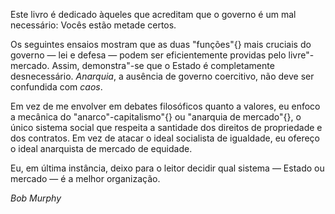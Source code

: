 
Este livro é dedicado àqueles que acreditam que o governo é um mal necessário: Vocês estão metade certos.

Os seguintes ensaios mostram que as duas "funções"{} mais cruciais do governo — lei e defesa — podem ser eficientemente providas pelo livre"-mercado. Assim, demonstra"-se que o Estado é completamente desnecessário. *Anarquia*, a ausência de governo coercitivo, não deve ser confundida com *caos*.

Em vez de me envolver em debates filosóficos quanto a valores, eu enfoco a mecânica do "anarco"-capitalismo"{} ou "anarquia de mercado"{}, o único sistema social que respeita a santidade dos direitos de propriedade e dos contratos. Em vez de atacar o ideal socialista de igualdade, eu ofereço o ideal anarquista de mercado de equidade.

Eu, em última instância, deixo para o leitor decidir qual sistema — Estado ou mercado — é a melhor organização.

*Bob Murphy*

